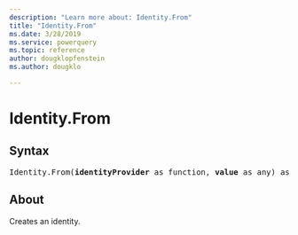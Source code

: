 ```yaml
---
description: "Learn more about: Identity.From"
title: "Identity.From"
ms.date: 3/28/2019
ms.service: powerquery
ms.topic: reference
author: dougklopfenstein
ms.author: dougklo

---
```

# Identity.From

## Syntax

<pre>
Identity.From(<b>identityProvider</b> as function, <b>value</b> as any) as record
</pre>

## About  

Creates an identity.
